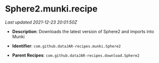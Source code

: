 # Sphere2.munki.recipe

_Last updated 2021-12-23 20:01:50Z_

- **Description**: Downloads the latest version of Sphere2 and imports into Munki

- **Identifier**: `com.github.dataJAR-recipes.munki.Sphere2`

- **Parent Recipes**: `com.github.dataJAR-recipes.download.Sphere2`
